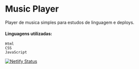 # Music Player

Player de musica simples para estudos de linguagem e deploys.

#### Linguagens utilizadas:
```
Html
CSS
JavaScript
```

[![Netlify Status](https://api.netlify.com/api/v1/badges/eeb68e89-d344-4bb4-8679-4f11552a12dd/deploy-status)](https://app.netlify.com/sites/musicplayerit/deploys)
